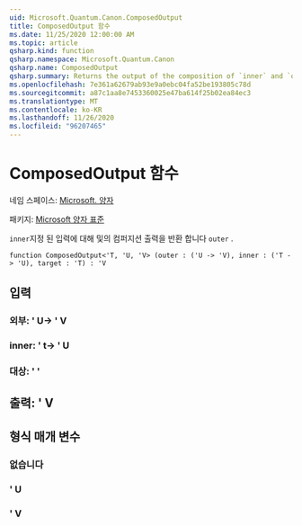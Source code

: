 ```yaml
---
uid: Microsoft.Quantum.Canon.ComposedOutput
title: ComposedOutput 함수
ms.date: 11/25/2020 12:00:00 AM
ms.topic: article
qsharp.kind: function
qsharp.namespace: Microsoft.Quantum.Canon
qsharp.name: ComposedOutput
qsharp.summary: Returns the output of the composition of `inner` and `outer` for a given input.
ms.openlocfilehash: 7e361a62679ab93e9a0ebc04fa52be193805c78d
ms.sourcegitcommit: a87c1aa8e7453360025e47ba614f25b02ea84ec3
ms.translationtype: MT
ms.contentlocale: ko-KR
ms.lasthandoff: 11/26/2020
ms.locfileid: "96207465"
---
```

# <a name="composedoutput-function"></a>ComposedOutput 함수

네임 스페이스: [Microsoft. 양자](xref:Microsoft.Quantum.Canon)

패키지: [Microsoft 양자 표준](https://nuget.org/packages/Microsoft.Quantum.Standard)


`inner`지정 된 입력에 대해 및의 컴퍼지션 출력을 반환 합니다 `outer` .

```qsharp
function ComposedOutput<'T, 'U, 'V> (outer : ('U -> 'V), inner : ('T -> 'U), target : 'T) : 'V
```


## <a name="input"></a>입력

### <a name="outer--u---v"></a>외부: ' U-> ' V




### <a name="inner--t---u"></a>inner: ' t-> ' U




### <a name="target--t"></a>대상: ' '





## <a name="output--v"></a>출력: ' V



## <a name="type-parameters"></a>형식 매개 변수

### <a name="t"></a>없습니다


### <a name="u"></a>' U


### <a name="v"></a>' V

